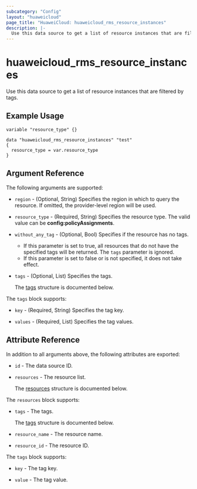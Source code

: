 ```yaml
---
subcategory: "Config"
layout: "huaweicloud"
page_title: "HuaweiCloud: huaweicloud_rms_resource_instances"
description: |-
  Use this data source to get a list of resource instances that are filtered by tags.
---
```


# huaweicloud_rms_resource_instances

Use this data source to get a list of resource instances that are filtered by tags.

## Example Usage

```hcl
variable "resource_type" {}

data "huaweicloud_rms_resource_instances" "test"
{
  resource_type = var.resource_type
}
```

## Argument Reference

The following arguments are supported:

* `region` - (Optional, String) Specifies the region in which to query the resource.
  If omitted, the provider-level region will be used.

* `resource_type` - (Required, String) Specifies the resource type.
  The valid value can be **config:policyAssignments**.

* `without_any_tag` - (Optional, Bool) Specifies if the resource has no tags.
  + If this parameter is set to true, all resources that do not have the specified tags will be returned.
    The `tags` parameter is ignored.
  + If this parameter is set to false or is not specified, it does not take effect.

* `tags` - (Optional, List) Specifies the tags.

  The [tags](#tags_struct) structure is documented below.

<a name="tags_struct"></a>
The `tags` block supports:

* `key` - (Required, String) Specifies the tag key.

* `values` - (Required, List) Specifies the tag values.

## Attribute Reference

In addition to all arguments above, the following attributes are exported:

* `id` - The data source ID.

* `resources` - The resource list.

  The [resources](#resources_struct) structure is documented below.

<a name="resources_struct"></a>
The `resources` block supports:

* `tags` - The tags.

  The [tags](#resources_tags_struct) structure is documented below.

* `resource_name` - The resource name.

* `resource_id` - The resource ID.

<a name="resources_tags_struct"></a>
The `tags` block supports:

* `key` - The tag key.

* `value` - The tag value.
